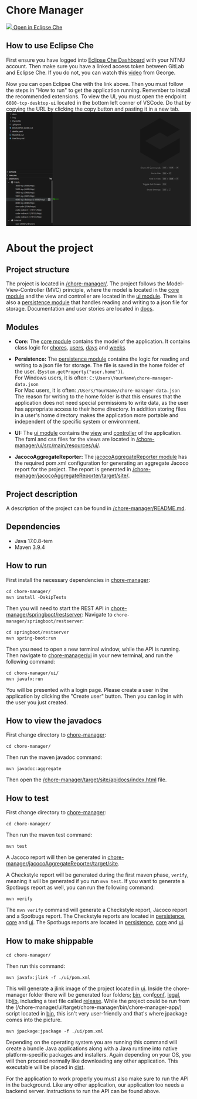 # Chore Manager

[<img src="https://eclipse.dev/che/docs/_/img/icon-eclipse-che.svg" width="15" /> Open in Eclipse Che](https://che.stud.ntnu.no/#https://gitlab.stud.idi.ntnu.no/it1901/groups-2023/gr2316/gr2316?new)
## How to use Eclipse Che
First ensure you have logged into [Eclipse Che Dashboard](https://che.stud.ntnu.no/dashboard/#/workspaces) with your NTNU account.
Then make sure you have a linked access token between GitLab and Eclipse Che. If you do not, you can watch this [video](https://ntnu.cloud.panopto.eu/Panopto/Pages/Viewer.aspx?pid=1bcdc898-00f3-4a03-9e44-b08f00fd818d) from George. 

Now you can open Eclipse Che with the link above. Then you must follow the steps in "How to run" to get the application running. Remember to install the recommended extensions. To view the UI, you must open the endpoint `6080-tcp-desktop-ui` located in the bottom left corner of VSCode. Do that by copying the URL by clicking the copy button and pasting it in a new tab.
![eclipse-che-endpoint image](/img/eclipse-che-endpoint.png)

# About the project
## Project structure
The project is located in [/chore-manager/](/chore-manager/). The project follows the Model-View-Controller (MVC) principle, where the model is located in the [core module](/chore-manager/core/) and the view and controller are located in the [ui module](/chore-manager/ui/). There is also a [persistence module](/chore-manager/persistence) that handles reading and writing to a json file for storage. Documentation and user stories are located in [docs](/docs/).

## Modules
- **Core:** The [core module](/chore-manager/core/) contains the model of the application. It contains class logic for [chores](/chore-manager/core/src/main/java/core/data/Chore.java), [users](/chore-manager/core/src/main/java/core/data/Person.java), [days](/chore-manager/core/src/main/java/core/data/Day.java) and [weeks](/chore-manager/core/src/main/java/core/data/Week.java).

- **Persistence:** The [persistence module](/chore-manager/persistence/) contains the logic for reading and writing to a json file for storage. The file is saved in the home folder of the user. (`System.getProperty("user.home")`). \
For Windows users, it is often: `C:\Users\YourName\chore-manager-data.json`\
For Mac users, it is often:
`/Users/YourName/chore-manager-data.json` \
The reason for writing to the home folder is that this ensures that the application does not need special permissions to write data, as the user has appropriate access to their home directory. In addition storing files in a user's home directory makes the application more portable and independent of the specific system or environment.

- **UI:** The [ui module](/chore-manager/ui/) contains the [view](/chore-manager/ui/src/main/java/ui/viewClasses/) and [controller](/chore-manager/ui/src/main/java/ui/AppController.java) of the application. The fxml and css files for the views are located in [/chore-manager/ui/src/main/resources/ui/](/chore-manager/ui/src/main/resources/ui/).

- **JacocoAggregateReporter:** The [jacocoAggregateReporter module](/chore-manager/jacocoAggregateReporter/) has the required pom.xml configuration for generating an aggregate Jacoco report for the project. The report is generated in [/chore-manager/jacocoAggregateReporter/target/site/](/chore-manager/jacocoAggregateReporter/target/site/).

## Project description
A description of the project can be found in [/chore-manager/README.md](/chore-manager/README.md).

## Dependencies
- Java 17.0.8-tem
- Maven 3.9.4

## How to run
First install the necessary dependencies in [chore-manager](/chore-manager/):

```shell
cd chore-manager/
mvn install -DskipTests
```

Then you will need to start the REST API in [chore-manager/springboot/restserver](/chore-manager/springboot/restserver/):
Navigate to `chore-manager/springboot/restserver`:

```shell
cd springboot/restserver
mvn spring-boot:run
```

Then you need to open a new terminal window, while the API is running.
Then navigate to [chore-manager/ui](/chore-manager/ui/) in your new terminal, and run the following command:
```shell
cd chore-manager/ui/
mvn javafx:run
```

You will be presented with a login page. Please create a user in the application by clicking the "Create user" button. Then you can log in with the user you just created.

## How to view the javadocs
First change directory to [chore-manager](/chore-manager/):

```shell
cd chore-manager/
```

Then run the maven javadoc command:

```shell
mvn javadoc:aggregate
```

Then open the [/chore-manager/target/site/apidocs/index.html](/chore-manager/target/site/apidocs/index.html) file.


## How to test
First change directory to [chore-manager](/chore-manager/):

```shell
cd chore-manager/
```

Then run the maven test command:

```shell
mvn test
```

A Jacoco report will then be generated in [chore-manager/jacocoAggregateReporter/target/site](/chore-manager/jacocoAggregateReporter/target/site/).

A Checkstyle report will be generated during the first maven phase, `verify`, meaning it will be generated if you run `mvn test`. If you want to generate a Spotbugs report as well, you can run the following command:

```shell
mvn verify
```

The `mvn verify` command will generate a Checkstyle report, Jacoco report and a Spotbugs report. The Checkstyle reports are located in [persistence](/chore-manager/persistence/target/checkstyle-result.xml), [core](/chore-manager/core/target/checkstyle-result.xml) and [ui](/chore-manager/ui/target/checkstyle-result.xml). The Spotbugs reports are located in [persistence](/chore-manager/persistence/target/spotbugs.html), [core](/chore-manager/core/target/spotbugs.html) and [ui](/chore-manager/ui/target/spotbugs.html).



## How to make shippable

```shell
cd chore-manager/
```

Then run this command:

```shell
mvn javafx:jlink -f ./ui/pom.xml
```

This will generate a jlink image of the project located in [ui](/chore-manager/ui/target). Inside the chore-manager folder there will be generated four folders; [bin](/chore-manager/ui/target/chore-manager/bin), conf[conf](/chore-manager/ui/target/chore-manager/conf), [legal](/chore-manager/ui/target/chore-manager/legal), lib[lib](/chore-manager/ui/target/chore-manager/lib), including a text file called [release](/chore-manager/ui/target/chore-manager/release). While the project could be run from the (/chore-manager/ui/target/chore-manager/bin/chore-manager-app/) script located in [bin](/chore-manager/ui/target/chore-manager/bin), this isn't very user-friendly and that's where jpackage comes into the picture.


```shell
mvn jpackage:jpackage -f ./ui/pom.xml
```

Depending on the operating system you are running this command will create a bundle Java applications along with a Java runtime into native platform-specific packages and installers. Again depending on your OS, you will then proceed normally like downloading any other application. This executable will be placed in [dist](/chore-manager/ui/target/dist).

For the application to work properly you must also make sure to run the API in the background. Like any other application, our application too needs a backend server. Instructions to run the API can be found above.